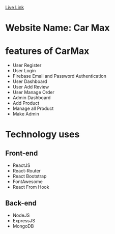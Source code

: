 [Live Link](https://dream-travel-react.web.app/ "Live link")

# Website Name: Car Max 

# features  of CarMax
   
   * User Register
   * User Login
   * Firebase Email and Password Authentication
   * User Dashboard
   * User Add Review
   * User Manage Order
   * Admin Dashboard
   * Add Product
   * Manage all Product
   * Make Admin

# Technology uses
 ## Front-end
   * ReactJS
   * React-Router
   * React Bootstrap
   * FontAwesome 
   * React From Hook

 ## Back-end
   * NodeJS
   * ExpressJS
   * MongoDB
   
